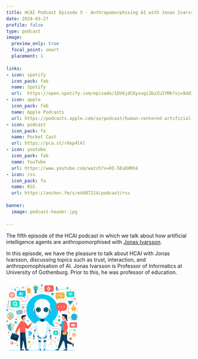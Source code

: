 ```yaml
---
title: HCAI Podcast Episode 5 - Anthropomorphising AI with Jonas Ivarsson
date: 2024-03-27
profile: false
type: podcast
image:
  preview_only: true
  focal_point: smart
  placement: 1

links: 
- icon: spotify
  icon_pack: fab
  name: Spotify
  url:  https://open.spotify.com/episode/1DV6jdCKyxvgi3bzZuIYMk?si=9dd398341140480a
- icon: apple
  icon_pack: fab
  name: Apple Podcasts
  url: https://podcasts.apple.com/se/podcast/human-centered-artificial-intelligence/id1717384556?i=1000650623704
- icon: podcast
  icon_pack: fa
  name: Pocket Cast
  url: https://pca.st/r6ep4lkl
- icon: youtube
  icon_pack: fab
  name: YouTube
  url: https://www.youtube.com/watch?v=0I-5EaEHRh4
- icon: rss
  icon_pack: fa
  name: RSS
  url: https://anchor.fm/s/ed407214/podcast/rss

banner:
  image: podcast-header.jpg  

---
```


The fifth episode of the HCAI podcast in which we talk about how artificial intelligence agents are anthropomorphised with [Jonas Ivarsson](https://www.gu.se/om-universitetet/hitta-person/jonasivarsson).

<!--more-->


In this episode, we have the pleasure to talk about HCAI with Jonas Ivarsson, discussing topics such as trust, interaction, and anthropomophisation of AI. Jonas Ivarsson is Professor of Informatics at University of Gothenburg. Prior to this, he was professor of education.



<img src="featured.jpg" width="200px">